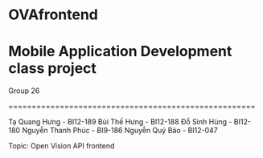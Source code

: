 # OVAfrontend
Mobile Application Development class project
=====================================================

Group 26

=====================================================

Tạ Quang Hưng - BI12-189
Bùi Thế Hưng - BI12-188
Đỗ Sinh Hùng - BI12-180
Nguyễn Thanh Phúc - BI9-186
Nguyễn Quý Bảo - BI12-047


Topic: Open Vision API frontend

